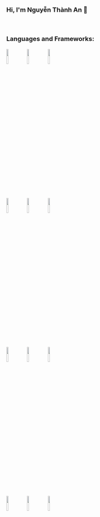 <!-- ### Hi, I'm Nguyễn Thành An - [tronghieuit.com][website] 👋 -->
### Hi, I'm Nguyễn Thành An 👋

<!-- [![Website](https://img.shields.io/website?label=tronghieuit.com&style=for-the-badge&url=https%3A%2F%2Ftronghieuit.com)](https://tronghieuit.com)
[![Github Follow](https://img.shields.io/github/followers/tronghieu60s?label=Follow%20Me&style=for-the-badge)](https://github.com/tronghieu60s) -->

<!-- ### Connect with me: -->

<!-- [<img align="left" alt="tronghieuit.com" width="22px" src="https://raw.githubusercontent.com/iconic/open-iconic/master/svg/globe.svg" />][website]
[<img align="left" alt="tronghieuit.com" width="22px" src="https://cdn.jsdelivr.net/npm/simple-icons@3.13.0/icons/minutemailer.svg" />][email]
[<img align="left" alt="tronghieuit.com | LinkedIn" width="22px" src="https://cdn.jsdelivr.net/npm/simple-icons@v3/icons/linkedin.svg" />][linkedin]
[<img align="left" alt="tronghieuit.com" width="22px" src="https://cdn.jsdelivr.net/npm/simple-icons@3.13.0/icons/facebook.svg" />][facebook]
[<img align="left" alt="tronghieuit.com | Instagram" width="22px" src="https://cdn.jsdelivr.net/npm/simple-icons@v3/icons/instagram.svg" />][instagram] -->

<br />

### Languages and Frameworks:

<p>
  <!-- <a href="https://github.com/tronghieu60s">
    <img width="55%" align="right" alt="Onimur's github stats" src="https://github-readme-stats.vercel.app/api?username=tronghieu60s&show_icons=true&hide_border=true" />
  </a> -->
  <code><img width="10%" src="https://www.vectorlogo.zone/logos/w3_html5/w3_html5-ar21.svg"></code>
  <code><img width="10%" src="https://www.vectorlogo.zone/logos/netlifyapp_watercss/netlifyapp_watercss-ar21.svg"></code>
  <code><img width="10%" src="https://www.vectorlogo.zone/logos/javascript/javascript-ar21.svg"></code>
  <br />
  <code><img width="10%" src="https://www.vectorlogo.zone/logos/nodejs/nodejs-ar21.svg"></code>
  <code><img width="10%" src="https://www.vectorlogo.zone/logos/mongodb/mongodb-ar21.svg"></code>
  <code><img width="10%" src="https://www.vectorlogo.zone/logos/firebase/firebase-ar21.svg"></code>
  <br />
  <code><img width="10%" src="https://www.vectorlogo.zone/logos/reactjs/reactjs-ar21.svg"></code>
  <code><img width="10%" src="https://www.vectorlogo.zone/logos/electronjs/electronjs-ar21.svg"></code>
  <code><img width="10%" src="https://www.vectorlogo.zone/logos/socketio/socketio-ar21.svg"></code> 
  <br />
  <code><img width="10%" src="https://www.vectorlogo.zone/logos/git-scm/git-scm-ar21.svg"></code>
  <code><img width="10%" src="https://www.vectorlogo.zone/logos/npmjs/npmjs-ar21.svg"></code>
  <code><img width="10%" src="https://www.vectorlogo.zone/logos/yarnpkg/yarnpkg-ar21.svg"></code>
</p>

<!-- [website]: https://tronghieuit.com
[facebook]: https://fb.me/tronghieu60s
[email]: mailto:tronghieu60s@gmail.com
[instagram]: https://www.instagram.com/tronghieu60s/
[linkedin]: https://www.linkedin.com/in/tronghieu60s/ -->
